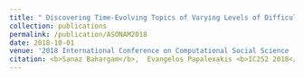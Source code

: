 ```yaml
---
title: " Discovering Time-Evolving Topics of Varying Levels of Difficulty via Constrained Coupled Matrix-Tensor Factorization"
collection: publications
permalink: /publication/ASONAM2018
date: 2018-10-01
venue: '2018 International Conference on Computational Social Science '
citation: <b>Sanaz Bahargam</b>,  Evangelos Papalexakis <b>IC2S2 2018</b>.'
---
```

